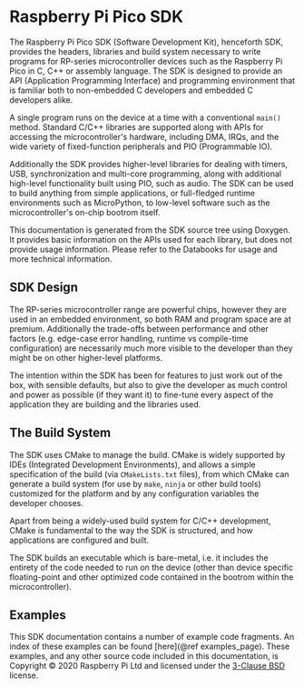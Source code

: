 # Raspberry Pi Pico SDK

The Raspberry Pi Pico SDK (Software Development Kit), henceforth SDK, provides the headers, libraries and build system necessary to write programs for RP-series microcontroller devices such as the Raspberry Pi Pico in C, C++ or assembly language. The SDK is designed to provide an API (Application Programming Interface) and programming environment that is familiar both to non-embedded C developers and embedded C developers alike.

A single program runs on the device at a time with a conventional `main()` method. Standard C/C++ libraries are supported along with APIs for accessing the microcontroller's hardware, including DMA, IRQs, and the wide variety of fixed-function peripherals and PIO (Programmable IO).

Additionally the SDK provides higher-level libraries for dealing with timers, USB, synchronization and multi-core programming, along with additional high-level functionality built using PIO, such as audio. The SDK can be used to build anything from simple applications, or full-fledged runtime environments such as MicroPython, to low-level software such as the microcontroller's on-chip bootrom itself.

This documentation is generated from the SDK source tree using Doxygen. It provides basic information on the APIs used for each library, but does not provide usage information. Please refer to the Databooks for usage and more technical information.

## SDK Design

The RP-series microcontroller range are powerful chips, however they are used in an embedded environment, so both RAM and program space are at premium. Additionally the trade-offs between performance and other factors (e.g. edge-case error handling, runtime vs compile-time configuration) are necessarily much more visible to the developer than they might be on other higher-level platforms.

The intention within the SDK has been for features to just work out of the box, with sensible defaults, but also to give the developer as much control and power as possible (if they want it) to fine-tune every aspect of the application they are building and the libraries used.

## The Build System

The SDK uses CMake to manage the build. CMake is widely supported by IDEs (Integrated Development Environments), and allows a simple specification of the build (via `CMakeLists.txt` files), from which CMake can generate a build system (for use by `make`, `ninja` or other build tools) customized for the platform and by any configuration variables the developer chooses.

Apart from being a widely-used build system for C/C++ development, CMake is fundamental to the way the SDK is structured, and how applications are configured and built.

The SDK builds an executable which is bare-metal, i.e. it includes the entirety of the code needed to run on the device (other than device specific floating-point and other optimized code contained in the bootrom within the microcontroller).

## Examples

This SDK documentation contains a number of example code fragments. An index of these examples can be found [here](@ref examples_page). These examples, and any other source code included in this documentation, is Copyright &copy; 2020 Raspberry Pi Ltd and licensed under the [3-Clause BSD](https://opensource.org/licenses/BSD-3-Clause) license.

